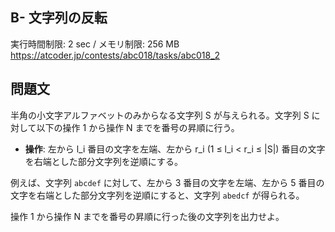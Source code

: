 ## B- 文字列の反転

実行時間制限: 2 sec / メモリ制限: 256 MB
https://atcoder.jp/contests/abc018/tasks/abc018_2

## 問題文

半角の小文字アルファベットのみからなる文字列 S が与えられる。文字列 S に対して以下の操作 1 から操作 N までを番号の昇順に行う。

- **操作**: 左から l_i 番目の文字を左端、左から r_i (1 ≤ l_i < r_i ≤ |S|) 番目の文字を右端とした部分文字列を逆順にする。

例えば、文字列 `abcdef` に対して、左から 3 番目の文字を左端、左から 5 番目の文字を右端とした部分文字列を逆順にすると、文字列 `abedcf` が得られる。

操作 1 から操作 N までを番号の昇順に行った後の文字列を出力せよ。

